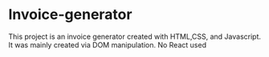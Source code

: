 # Invoice-generator
This project is an invoice generator created with HTML,CSS, and Javascript. It was mainly created via DOM manipulation. No React used
